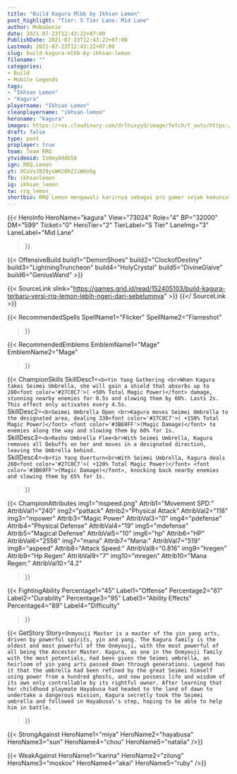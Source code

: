 ```yaml
---
title: "Build Kagura Mlbb by Ikhsan Lemon"
post_highlight: "Tier: S Tier Lane: Mid Lane"
author: MobaGenie
date: 2021-07-23T12:43:22+07:00
PublishDate: 2021-07-23T12:43:22+07:00
Lastmod: 2021-07-23T12:43:22+07:00
slug: build-kagura-mlbb-by-ikhsan-lemon
filename: ""
categories: 
- Build 
- Mobile Legends
tags: 
- "Ikhsan Lemon"
- "Kagura"
playername: "Ikhsan Lemon"
cleanplayername: "ikhsan-lemon"
heroname: "kagura"
images: https://res.cloudinary.com/drlhixyyd/image/fetch/f_auto/https://cdn2-build.mobagenie.my.id//p/images/banner/full/kagura.jpg
draft: false
type: post
proplayer: true
team: Team RRQ
ytvideoid: Iz8myOddk5A
ign: RRQ.Lemon
yt: UCuVxJ829ysWH2OhZJiWdnbg
fb: ikhsanlemon
ig: ikhsan_lemon
tw: rrq_lemon_
shortbio: RRQ Lemon mengawali karirnya sebagai pro gamer sejak kemunculan game Mobile Legends yaitu pada 2016 silam. Kemudian setahun setelahnya ia mulai masuk dalam squad bernama RRQ. Selain itu, memang sejak kecil ia sangat tertarik pada semua jenis game.
---
```


{{< HeroInfo 
HeroName="kagura" 
View="73024" 
Role="4" 
BP="32000" 
DM="599" 
Ticket="0" 
HeroTier="2" 
TierLabel="S Tier" 
LaneImg="3" 
LaneLabel="Mid Lane" 
>}}
 
{{< OffensiveBuild build1="DemonShoes"  build2="ClockofDestiny" build3="LightningTruncheon" build4="HolyCrystal" build5="DivineGlaive" build6="GeniusWand" >}} 

{{< SourceLink slink="https://games.grid.id/read/152405103/build-kagura-terbaru-versi-rrq-lemon-lebih-ngeri-dari-sebelumnya" >}} 
{{</ SourceLink >}} 

{{< RecommendedSpells 
SpellName1="Flicker" 
SpellName2="Flameshot" 
>}}  

{{< RecommendedEmblems 
EmblemName1="Mage" 
EmblemName2="Mage" 
>}}   

{{< ChampionSkills 
SkillDesc1=`<b>Yin Yang Gathering <br>When Kagura takes Seimei Umbrella, she will gain a shield that absorbs up to 280<font color='#27C0C7'>( +50% Total Magic Power)</font> damage, stunning nearby enemies for 0.5s and slowing them by 60%. Lasts 2s. This effect only activates every 4.5s.`   
SkillDesc2=`<b>Seimei Umbrella Open <br>Kagura moves Seimei Umbrella to the designated area, dealing 330<font color='#27C0C7'>( +150% Total Magic Power)</font> <font color='#3B69FF'>(Magic Damage)</font> to enemies along the way and slowing them by 60% for 1s.`   
SkillDesc3=`<b>Rasho Umbrella Flee<br>With Seimei Umbrella, Kagura removes all Debuffs on her and moves in a designated direction, leaving the Umbrella behind.`   
SkillDesc4=`<b>Yin Yang Overturn<br>With Seimei Umbrella, Kagura deals 260<font color='#27C0C7'>( +120% Total Magic Power)</font> <font color='#3B69FF'>(Magic Damage)</font>, knocking back nearby enemies and slowing them by 65% for 1s.`   
>}}

{{< ChampionAttributes
img1="mspeed.png" Attrib1="Movement SPD:" AttribVal1="240"
img2="pattack" Attrib2="Physical Attack" AttribVal2="118"
img3="mpower" Attrib3="Magic Power" AttribVal3="0"
img4="pdefense" Attrib4="Physical Defense" AttribVal4="19"
img5="mdefense" Attrib5="Magical Defense" AttribVal5="10"
img6="hp" Attrib6="HP" AttribVal6="2556"
img7="mana" Attrib7="Mana:" AttribVal7="519"
img8="aspeed" Attrib8="Attack Speed:" AttribVal8="0.816"
img9="hregen" Attrib9="Hp Regen" AttribVal9="7"
img10="mregen" Attrib10="Mana Regen:" AttribVal10="4.2"
>}}


{{< FightingAbility
Percentage1="45" Label1="Offense"
Percentage2="61" Label2="Durability"
Percentage3="95" Label3="Ability Effects"
Percentage4="89" Label4="Difficulty"
 >}}

{{< GetStory 
Story=` Onmyouji Master is a master of the yin yang arts, driven by powerful spirits, yin and yang. The Kagura family is the oldest and most powerful of the Onmyouji, with the most powerful of all being the Ancestor Master. Kagura, as one in the Onmyouji family with the most potentials, had been given the Seimei umbrella, an heirloom of yin yang arts passed down through generations. Legend has it that the umbrella had been refined by the great Seimei himself using power from a hundred ghosts, and now possess life and wisdom of its own only controllable by its rightful owner. After learning that her childhood playmate Hayabusa had headed to the land of dawn to undertake a dangerous mission, Kagura secretly took the Seimei umbrella and followed in Hayabusa\'s step, hoping to be able to help him in battle. ` 
>}}

{{< StrongAgainst 
HeroName1="miya"
HeroName2="hayabusa"
HeroName3="sun"
HeroName4="chou"
HeroName5="natalia"
/>}}

{{< WeakAgainst
HeroName1="karina"
HeroName2="zilong"
HeroName3="moskov"
HeroName4="akai"
HeroName5="ruby"
/>}}
